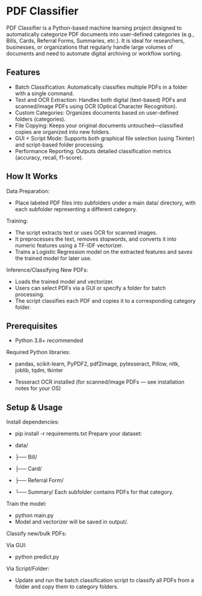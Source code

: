 
# PDF Classifier 

PDF Classifier is a Python-based machine learning project designed to automatically categorize PDF documents into user-defined categories (e.g., Bills, Cards, Referral Forms, Summaries, etc.). It is ideal for researchers, businesses, or organizations that regularly handle large volumes of documents and need to automate digital archiving or workflow sorting.




## Features

- Batch Classification: Automatically classifies multiple PDFs in a folder with a single command. 
- Text and OCR Extraction: Handles both digital (text-based) PDFs and scanned/image PDFs using OCR (Optical Character Recognition).
- Custom Categories: Organizes documents based on user-defined folders (categories).
- File Copying: Keeps your original documents untouched—classified copies are organized into new folders.
- GUI + Script Mode: Supports both graphical file selection (using Tkinter) and script-based folder processing.
- Performance Reporting: Outputs detailed classification metrics (accuracy, recall, f1-score).


## How It Works


Data Preparation:

- Place labeled PDF files into subfolders under a main data/ directory, with each subfolder representing a different category.

Training:

- The script extracts text or uses OCR for scanned images.
- It preprocesses the text, removes stopwords, and converts it into numeric features using a TF-IDF vectorizer.
- Trains a Logistic Regression model on the extracted features and saves the trained model for later use.

Inference/Classifying New PDFs:

- Loads the trained model and vectorizer.
- Users can select PDFs via a GUI or specify a folder for batch processing.
- The script classifies each PDF and copies it to a corresponding category folder.


## Prerequisites

- Python 3.8+ recommended

Required Python libraries:
-  pandas, scikit-learn, PyPDF2, pdf2image, pytesseract, Pillow, nltk, joblib, tqdm, tkinter

- Tesseract OCR installed (for scanned/image PDFs — see installation notes for your OS)
## Setup & Usage

Install dependencies:

- pip install -r requirements.txt
Prepare your dataset:


- data/
- ├── Bill/
- ├── Card/
- ├── Referral Form/
- └── Summary/
Each subfolder contains PDFs for that category.

Train the model:

- python main.py
- Model and vectorizer will be saved in output/.

Classify new/bulk PDFs:

Via GUI:

- python predict.py

Via Script/Folder:

- Update and run the batch classification script to classify all PDFs from a folder and copy them to category folders.
